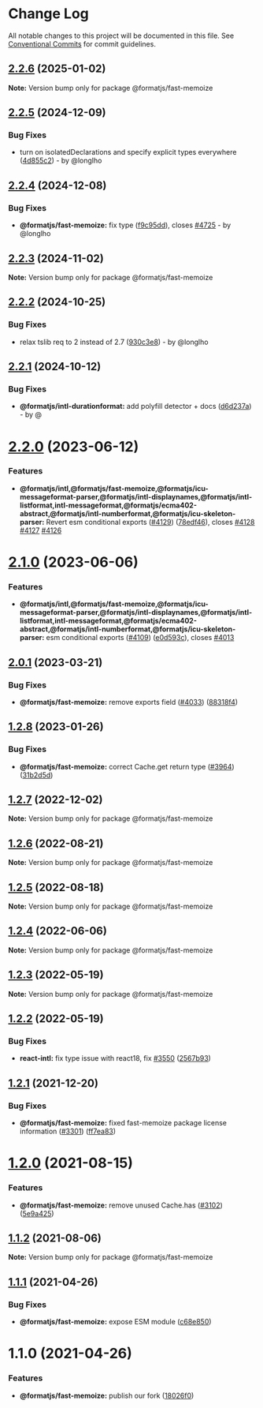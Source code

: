 # Change Log

All notable changes to this project will be documented in this file.
See [Conventional Commits](https://conventionalcommits.org) for commit guidelines.

## [2.2.6](https://github.com/formatjs/formatjs/compare/@formatjs/fast-memoize@2.2.5...@formatjs/fast-memoize@2.2.6) (2025-01-02)

**Note:** Version bump only for package @formatjs/fast-memoize

## [2.2.5](https://github.com/formatjs/formatjs/compare/@formatjs/fast-memoize@2.2.4...@formatjs/fast-memoize@2.2.5) (2024-12-09)

### Bug Fixes

* turn on isolatedDeclarations and specify explicit types everywhere ([4d855c2](https://github.com/formatjs/formatjs/commit/4d855c2324426633eb84c346c76a5fd1ac854780)) - by @longlho

## [2.2.4](https://github.com/formatjs/formatjs/compare/@formatjs/fast-memoize@2.2.3...@formatjs/fast-memoize@2.2.4) (2024-12-08)

### Bug Fixes

* **@formatjs/fast-memoize:** fix type ([f9c95dd](https://github.com/formatjs/formatjs/commit/f9c95dd383c6933707912e9181bcc87386ca34ea)), closes [#4725](https://github.com/formatjs/formatjs/issues/4725) - by @longlho

## [2.2.3](https://github.com/formatjs/formatjs/compare/@formatjs/fast-memoize@2.2.2...@formatjs/fast-memoize@2.2.3) (2024-11-02)

**Note:** Version bump only for package @formatjs/fast-memoize

## [2.2.2](https://github.com/formatjs/formatjs/compare/@formatjs/fast-memoize@2.2.1...@formatjs/fast-memoize@2.2.2) (2024-10-25)

### Bug Fixes

* relax tslib req to 2 instead of 2.7 ([930c3e8](https://github.com/formatjs/formatjs/commit/930c3e8ddcc160fde7466449575455f135f78ca6)) - by @longlho

## [2.2.1](https://github.com/formatjs/formatjs/compare/@formatjs/fast-memoize@2.2.0...@formatjs/fast-memoize@2.2.1) (2024-10-12)

### Bug Fixes

* **@formatjs/intl-durationformat:** add polyfill detector + docs ([d6d237a](https://github.com/formatjs/formatjs/commit/d6d237a2ffca73d5e3824df17bf5ebf7e7b135a8)) - by @

# [2.2.0](https://github.com/formatjs/formatjs/compare/@formatjs/fast-memoize@2.1.0...@formatjs/fast-memoize@2.2.0) (2023-06-12)

### Features

* **@formatjs/intl,@formatjs/fast-memoize,@formatjs/icu-messageformat-parser,@formatjs/intl-displaynames,@formatjs/intl-listformat,intl-messageformat,@formatjs/ecma402-abstract,@formatjs/intl-numberformat,@formatjs/icu-skeleton-parser:** Revert esm conditional exports ([#4129](https://github.com/formatjs/formatjs/issues/4129)) ([78edf46](https://github.com/formatjs/formatjs/commit/78edf460a466a7021e3753be53fd9c6af00f2d96)), closes [#4128](https://github.com/formatjs/formatjs/issues/4128) [#4127](https://github.com/formatjs/formatjs/issues/4127) [#4126](https://github.com/formatjs/formatjs/issues/4126)

# [2.1.0](https://github.com/formatjs/formatjs/compare/@formatjs/fast-memoize@2.0.1...@formatjs/fast-memoize@2.1.0) (2023-06-06)

### Features

* **@formatjs/intl,@formatjs/fast-memoize,@formatjs/icu-messageformat-parser,@formatjs/intl-displaynames,@formatjs/intl-listformat,intl-messageformat,@formatjs/ecma402-abstract,@formatjs/intl-numberformat,@formatjs/icu-skeleton-parser:** esm conditional exports ([#4109](https://github.com/formatjs/formatjs/issues/4109)) ([e0d593c](https://github.com/formatjs/formatjs/commit/e0d593cc3af3a317a6bd20c441191e5bbb136a93)), closes [#4013](https://github.com/formatjs/formatjs/issues/4013)

## [2.0.1](https://github.com/formatjs/formatjs/compare/@formatjs/fast-memoize@2.0.0...@formatjs/fast-memoize@2.0.1) (2023-03-21)

### Bug Fixes

* **@formatjs/fast-memoize:** remove exports field ([#4033](https://github.com/formatjs/formatjs/issues/4033)) ([88318f4](https://github.com/formatjs/formatjs/commit/88318f44619b27ded697b6994951e576928b8e3a))

## [1.2.8](https://github.com/formatjs/formatjs/compare/@formatjs/fast-memoize@1.2.7...@formatjs/fast-memoize@1.2.8) (2023-01-26)

### Bug Fixes

* **@formatjs/fast-memoize:** correct Cache.get return type ([#3964](https://github.com/formatjs/formatjs/issues/3964)) ([31b2d5d](https://github.com/formatjs/formatjs/commit/31b2d5dac8da76a7a050e71b019f28418e9139e4))

## [1.2.7](https://github.com/formatjs/formatjs/compare/@formatjs/fast-memoize@1.2.6...@formatjs/fast-memoize@1.2.7) (2022-12-02)

**Note:** Version bump only for package @formatjs/fast-memoize

## [1.2.6](https://github.com/formatjs/formatjs/compare/@formatjs/fast-memoize@1.2.5...@formatjs/fast-memoize@1.2.6) (2022-08-21)

**Note:** Version bump only for package @formatjs/fast-memoize

## [1.2.5](https://github.com/formatjs/formatjs/compare/@formatjs/fast-memoize@1.2.4...@formatjs/fast-memoize@1.2.5) (2022-08-18)

**Note:** Version bump only for package @formatjs/fast-memoize

## [1.2.4](https://github.com/formatjs/formatjs/compare/@formatjs/fast-memoize@1.2.3...@formatjs/fast-memoize@1.2.4) (2022-06-06)

**Note:** Version bump only for package @formatjs/fast-memoize

## [1.2.3](https://github.com/formatjs/formatjs/compare/@formatjs/fast-memoize@1.2.2...@formatjs/fast-memoize@1.2.3) (2022-05-19)

**Note:** Version bump only for package @formatjs/fast-memoize

## [1.2.2](https://github.com/formatjs/formatjs/compare/@formatjs/fast-memoize@1.2.1...@formatjs/fast-memoize@1.2.2) (2022-05-19)

### Bug Fixes

* **react-intl:** fix type issue with react18, fix [#3550](https://github.com/formatjs/formatjs/issues/3550) ([2567b93](https://github.com/formatjs/formatjs/commit/2567b932c5d18b097a43842563046c20ce0c49f1))

## [1.2.1](https://github.com/formatjs/formatjs/compare/@formatjs/fast-memoize@1.2.0...@formatjs/fast-memoize@1.2.1) (2021-12-20)

### Bug Fixes

* **@formatjs/fast-memoize:** fixed fast-memoize package license information ([#3301](https://github.com/formatjs/formatjs/issues/3301)) ([ff7ea83](https://github.com/formatjs/formatjs/commit/ff7ea837cabf7d82b7e0d808c753557bec1a63b2))

# [1.2.0](https://github.com/formatjs/formatjs/compare/@formatjs/fast-memoize@1.1.2...@formatjs/fast-memoize@1.2.0) (2021-08-15)

### Features

* **@formatjs/fast-memoize:** remove unused Cache.has ([#3102](https://github.com/formatjs/formatjs/issues/3102)) ([5e9a425](https://github.com/formatjs/formatjs/commit/5e9a425519fd2b2473172687fccb58a6979ec81e))

## [1.1.2](https://github.com/formatjs/formatjs/compare/@formatjs/fast-memoize@1.1.1...@formatjs/fast-memoize@1.1.2) (2021-08-06)

**Note:** Version bump only for package @formatjs/fast-memoize

## [1.1.1](https://github.com/formatjs/formatjs/compare/@formatjs/fast-memoize@1.1.0...@formatjs/fast-memoize@1.1.1) (2021-04-26)

### Bug Fixes

* **@formatjs/fast-memoize:** expose ESM module ([c68e850](https://github.com/formatjs/formatjs/commit/c68e8508956ec6e3f13e2f0aed0419fcd2c453ce))

# 1.1.0 (2021-04-26)

### Features

* **@formatjs/fast-memoize:** publish our fork ([18026f0](https://github.com/formatjs/formatjs/commit/18026f0a5f986a385efd3793ce9190024a3f903c))
